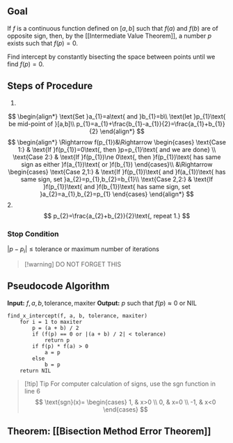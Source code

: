 
## Goal
If $f$ is a continuous function defined on $[a,b]$ such that $f(a)$ and $f(b)$ are of opposite sign, then, by the [[Intermediate Value Theorem]], a number $p$ exists such that $f(p)=0$.

Find intercept by constantly bisecting the space between points until we find $f(p)=0$.

## Steps of Procedure
1. 
$$
\begin{align*}
\text{Set }a_{1}=a\text{ and }b_{1}=b\\
\text{let }p_{1}\text{ be mid-point of }[a,b]\\
p_{1}=a_{1}+\frac{b_{1}-a_{1}}{2}=\frac{a_{1}+b_{1}}{2}
\end{align*}
$$
$$
\begin{align*}
\Rightarrow f(p_{1})&\Rightarrow
\begin{cases}
\text{Case 1:} & \text{If }f(p_{1})=0\text{, then }p=p_{1}\text{ and we are done} \\
\text{Case 2:} & \text{If }f(p_{1})\ne 0\text{, then }f(p_{1})\text{ has same sign as either }f(a_{1})\text{ or }f(b_{1})
\end{cases}\\
&\Rightarrow
\begin{cases}
\text{Case 2,1:} & \text{If }f(p_{1})\text{ and }f(a_{1})\text{ has same sign, set }a_{2}=p_{1},b_{2}=b_{1}\\
\text{Case 2,2:} & \text{If }f(p_{1})\text{ and }f(b_{1})\text{ has same sign, set }a_{2}=a_{1},b_{2}=p_{1}
\end{cases}
\end{align*}
$$
2. 
$$
p_{2}=\frac{a_{2}+b_{2}}{2}\text{, repeat 1.}
$$
### Stop Condition
$|p-p_{i}|\le\text{tolerance}$
or maximum number of iterations

>[!warning] DO NOT FORGET THIS
## Pseudocode Algorithm
**Input:** $f,a,b,\text{tolerance},\text{maxiter}$
**Output:** $p$ such that $f(p)\approx0$ or $\text{NIL}$

```
find_x_intercept(f, a, b, tolerance, maxiter)
	for i = 1 to maxiter
		p = (a + b) / 2
		if (f(p) == 0 or |(a + b) / 2| < tolerance)
			return p
		if f(p) * f(a) > 0
			a = p
		else
			b = p
	return NIL
```

>[!tip] Tip
>For computer calculation of signs, use the $\text{sgn}$ function in line 6
>$$
>\text{sgn}(x)=
>\begin{cases}
>1, & x>0 \\
>0, & x=0 \\
>-1, & x<0
>\end{cases}
>$$
## Theorem: [[Bisection Method Error Theorem]]
